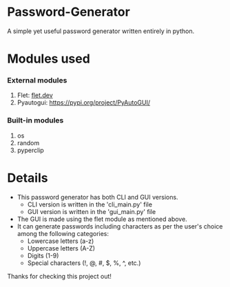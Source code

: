 # Password-Generator
A simple yet useful password generator written entirely in python.

# Modules used
### External modules
1. Flet: [flet.dev](https://flet.dev/)
2. Pyautogui: https://pypi.org/project/PyAutoGUI/

### Built-in modules
1. os
2. random
3. pyperclip

# Details
- This password generator has both CLI and GUI versions.
  - CLI version is written in the 'cli_main.py' file
  - GUI version is written in the 'gui_main.py' file
- The GUI is made using the flet module as mentioned above.
- It can generate passwords including characters as per the user's choice among the following categories: 
  - Lowercase letters (a-z)
  - Uppercase letters (A-Z)
  - Digits (1-9)
  - Special characters (!, @, #, $, %, ^, etc.)

Thanks for checking this project out!
